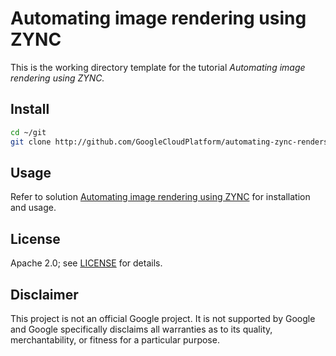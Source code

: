 # Automating image rendering using ZYNC

This is the working directory template for the tutorial _Automating image rendering using ZYNC._

## Install
```sh
cd ~/git
git clone http://github.com/GoogleCloudPlatform/automating-zync-renders
```

## Usage

Refer to solution [Automating image rendering using ZYNC]() for installation and usage.

## License

Apache 2.0; see [LICENSE](LICENSE) for details.

## Disclaimer

This project is not an official Google project. It is not supported by Google
and Google specifically disclaims all warranties as to its quality,
merchantability, or fitness for a particular purpose.
